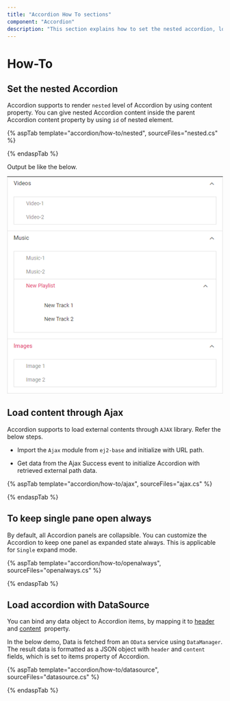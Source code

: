 ```yaml
---
title: "Accordion How To sections"
component: "Accordion"
description: "This section explains how to set the nested accordion, load content through AJAX, custom animation, to keep single pane always open, etc."
---
```


# How-To

## Set the nested Accordion

Accordion supports to render `nested` level of Accordion by using content property. You can give nested Accordion content inside the parent Accordion content property by using `id` of nested element.

{% aspTab template="accordion/how-to/nested", sourceFiles="nested.cs" %}

{% endaspTab %}

Output be like the below.

![Accordion Control with nested structure](./images/nested.PNG)

## Load content through Ajax

Accordion supports to load external contents through `AJAX` library. Refer the below steps.

* Import the `Ajax` module from `ej2-base` and initialize with URL path.

* Get data from the Ajax Success event to initialize Accordion with retrieved external path data.

{% aspTab template="accordion/how-to/ajax", sourceFiles="ajax.cs" %}

{% endaspTab %}

## To keep single pane open always

By default, all Accordion panels are collapsible. You can customize the Accordion to keep one panel as expanded state always. This is applicable for `Single` expand mode.

{% aspTab template="accordion/how-to/openalways", sourceFiles="openalways.cs" %}

{% endaspTab %}

## Load accordion with DataSource

You can bind any data object to Accordion items, by mapping it to [header](https://help.syncfusion.com/cr/cref_files/aspnetcore-js2/aspnetcore/Syncfusion.EJ2~Syncfusion.EJ2.Navigations.AccordionAccordionItem~Header.html) and [content](https://help.syncfusion.com/cr/cref_files/aspnetcore-js2/aspnetcore/Syncfusion.EJ2~Syncfusion.EJ2.Navigations.AccordionAccordionItem~Content.html)&nbsp; property.

In the below demo, Data is fetched from an `OData` service using `DataManager`. The result data is formatted as a JSON object with `header` and `content` fields, which is set to items property of Accordion.

{% aspTab template="accordion/how-to/datasource", sourceFiles="datasource.cs" %}

{% endaspTab %}